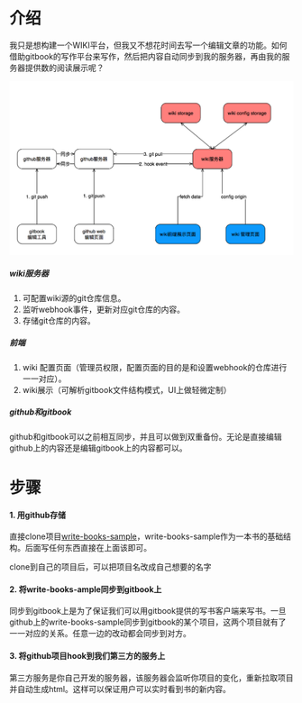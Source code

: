 # 介绍

我只是想构建一个WIKI平台，但我又不想花时间去写一个编辑文章的功能。如何借助gitbook的写作平台来写作，然后把内容自动同步到我的服务器，再由我的服务器提供数的阅读展示呢？

![](/assets/wiki.png)

##### wiki服务器

1. 可配置wiki源的git仓库信息。
2. 监听webhook事件，更新对应git仓库的内容。
3.  存储git仓库的内容。

##### 前端

1. wiki 配置页面（管理员权限，配置页面的目的是和设置webhook的仓库进行一一对应）。
2.  wiki展示（可解析gitbook文件结构模式，UI上做轻微定制）

##### github和gitbook

github和gitbook可以之前相互同步，并且可以做到双重备份。无论是直接编辑github上的内容还是编辑gitbook上的内容都可以。

# 步骤

#### 1. 用github存储

直接clone项目[write-books-sample](https://github.com/xugy0926/write-books-simple.git)，write-books-sample作为一本书的基础结构。后面写任何东西直接在上面该即可。

clone到自己的项目后，可以把项目名改成自己想要的名字

#### 2. 将write-books-ample同步到gitbook上

同步到gitbook上是为了保证我们可以用gitbook提供的写书客户端来写书。一旦github上的write-books-sample同步到gitbook的某个项目，这两个项目就有了一一对应的关系。任意一边的改动都会同步到对方。

#### 3. 将github项目hook到我们第三方的服务上

第三方服务是你自己开发的服务器，该服务器会监听你项目的变化，重新拉取项目并自动生成html。这样可以保证用户可以实时看到书的新内容。

